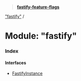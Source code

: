 > **[fastify-feature-flags](../README.md)**

["fastify"](_fastify_.md) /

# Module: "fastify"

### Index

#### Interfaces

* [FastifyInstance](../interfaces/_fastify_.fastifyinstance.md)